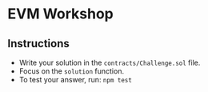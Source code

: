 # EVM Workshop

## Instructions

- Write your solution in the `contracts/Challenge.sol` file.
- Focus on the `solution` function.
- To test your answer, run: `npm test`

